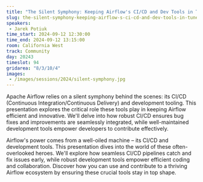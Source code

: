 ```yaml
---
title: "The Silent Symphony: Keeping Airflow's CI/CD and Dev Tools in Tune"
slug: the-silent-symphony-keeping-airflow-s-ci-cd-and-dev-tools-in-tune
speakers:
 - Jarek Potiuk
time_start: 2024-09-12 12:30:00
time_end: 2024-09-12 13:15:00
room: California West
track: Community
day: 20243
timeslot: 94
gridarea: "8/3/10/4"
images: 
 - /images/sessions/2024/silent-symphony.jpg
---
```


Apache Airflow relies on a silent symphony behind the scenes: its CI/CD (Continuous Integration/Continuous Delivery) and development tooling. This presentation explores the critical role these tools play in keeping Airflow efficient and innovative. We'll delve into how robust CI/CD ensures bug fixes and improvements are seamlessly integrated, while well-maintained development tools empower developers to contribute effectively.
 
  Airflow's power comes from a well-oiled machine – its CI/CD and development tools. This presentation dives into the world of these often-overlooked heroes. We'll explore how seamless CI/CD pipelines catch and fix issues early, while robust development tools empower efficient coding and collaboration. Discover how you can use and contribute to a thriving Airflow ecosystem by ensuring these crucial tools stay in top shape.